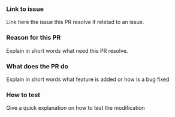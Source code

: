 ### Link to issue
Link here the issue this PR resolve if reletad to an issue.

### Reason for this PR
Explain in short words what need this PR resolve.

### What does the PR do
Explain in short words what feature is added or how is a bug fixed

### How to test
Give a quick explanation on how to test the modification


